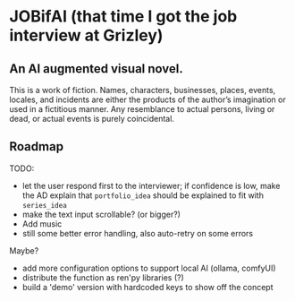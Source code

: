 # JOBifAI (that time I got the job interview at Grizley)

## An AI augmented visual novel.

This is a work of fiction. 
Names, characters, businesses, places, events, locales, and incidents are either the products of the author’s imagination or used in a fictitious manner. Any resemblance to actual persons, living or dead, or actual events is purely coincidental.

## Roadmap

TODO:
- let the user respond first to the interviewer; if confidence is low, make the AD explain that `portfolio_idea` should be explained to fit with `series_idea`
- make the text input scrollable? (or bigger?)
- Add music
- still some better error handling, also auto-retry on some errors

Maybe?
- add more configuration options to support local AI (ollama, comfyUI)
- distribute the function as ren'py libraries (?)
- build a 'demo' version with hardcoded keys to show off the concept
